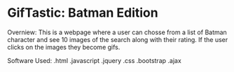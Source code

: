 # GifTastic: Batman Edition

Overniew:
This is a webpage where a user can chosse from a list of Batman character and see 10 images of the search along with their rating. If the user clicks on the images they become gifs. 

Software Used:
.html
.javascript
.jquery 
.css 
.bootstrap
.ajax



